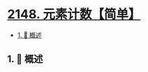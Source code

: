 # [2148. 元素计数【简单】](https://github.com/tnotesjs/TNotes.leetcode/tree/main/notes/2148.%20%E5%85%83%E7%B4%A0%E8%AE%A1%E6%95%B0%E3%80%90%E7%AE%80%E5%8D%95%E3%80%91)

<!-- region:toc -->

- [1. 📝 概述](#1--概述)

<!-- endregion:toc -->

## 1. 📝 概述
